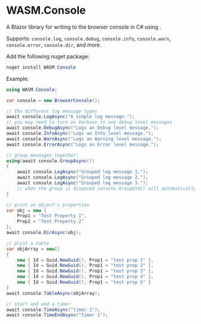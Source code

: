 # WASM.Console

A Blazor library for writing to the browser console in C#
using .

Supports: `console.log`, `console.debug`, `console.info`, `console.warn`, `console.error`, `console.dir`, and more.

Add the following nuget package:

```powershell
nuget install WASM.Console
```

Example:

```csharp
using WASM.Console;

var console = new BrowserConsole();

// The different log message types
await console.LogAsync("A simple log message.");
// you may need to turn on Verbose to see debug level messages
await console.DebugAsync("Logs an Debug level message.");
await console.InfoAsync("Logs an Info level message.");
await console.WarnAsync("Logs an Warning level message.");
await console.ErrorAsync("Logs an Error level message.");

// group messages together:
using(await console.GroupAsync())
{
	await console.LogAsync("Grouped log message 1.");
	await console.LogAsync("Grouped log message 2.");
	await console.LogAsync("Grouped log message 3.");
	// when the group is disposed console.GroupEnd() will automatically be called.
}

// print an object's properties
var obj = new {
	Prop1 = "Test Property 1",
	Prop2 = "Test Property 2"
};
await console.DirAsync(obj);

// print a table
var objArray = new[]
{
	new { Id = Guid.NewGuid(), Prop1 = "test prop 1" },
	new { Id = Guid.NewGuid(), Prop1 = "test prop 2" },
	new { Id = Guid.NewGuid(), Prop1 = "test prop 3" },
	new { Id = Guid.NewGuid(), Prop1 = "test prop 4" },
	new { Id = Guid.NewGuid(), Prop1 = "test prop 5" }
}
await console.TableAsync(objArray);

// start and end a timer
await console.TimeAsync("timer 1");
await console.TimeEndAsync("timer 1");
```